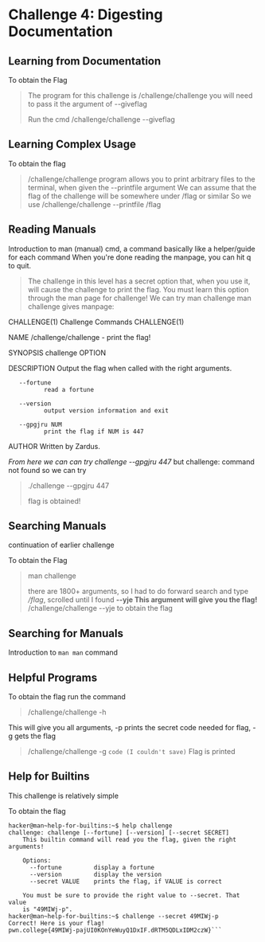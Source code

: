 # Challenge 4: Digesting Documentation
## Learning from Documentation

To obtain the Flag
> The program for this challenge is /challenge/challenge
> you will need to pass it the argument of --giveflag
>
> Run the cmd /challenge/challenge --giveflag

## Learning Complex Usage

To obtain the flag

> /challenge/challenge program allows you to print arbitrary files to the terminal, when given the --printfile argument
> We can assume that the flag of the challenge will be somewhere under /flag or similar
> So we use /challenge/challenge --printfile /flag

## Reading Manuals

Introduction to man (manual) cmd, a command basically like a helper/guide for each command 
When you're done reading the manpage, you can hit q to quit.

> The challenge in this level has a secret option that, when you use it, will cause the challenge to print the flag. You must learn this option through the man page for challenge!
> We can try
> man challenge
> man challenge gives manpage:

CHALLENGE(1)                       Challenge Commands                       CHALLENGE(1)

NAME
       /challenge/challenge - print the flag!

SYNOPSIS
       challenge OPTION

DESCRIPTION
       Output the flag when called with the right arguments.

       --fortune
              read a fortune

       --version
              output version information and exit

       --gpgjru NUM
              print the flag if NUM is 447

AUTHOR
       Written by Zardus.

*From here we can can try challenge --gpgjru 447*
but challenge: command not found
so we can try 
> ./challenge --gpgjru 447
> 
> flag is obtained!

## Searching Manuals

continuation of earlier challenge

To obtain the Flag

> man challenge
>
> there are 1800+ arguments, so I had to do forward search and type _/flag_, scrolled until I found  **--yje  This argument will give you the flag!**
> /challenge/challenge --yje to obtain the flag


## Searching for Manuals
Introduction to `man man` command


## Helpful Programs
To obtain the flag
run the command 
> /challenge/challenge -h

This will give you all arguments, -p prints the secret code needed for flag, -g gets the flag
> /challenge/challenge -g `code (I couldn't save)`
> Flag is printed

## Help for Builtins
This challenge is relatively simple

To obtain the flag
``` 
hacker@man~help-for-builtins:~$ help challenge
challenge: challenge [--fortune] [--version] [--secret SECRET]
    This builtin command will read you the flag, given the right arguments!
    
    Options:
      --fortune         display a fortune
      --version         display the version
      --secret VALUE    prints the flag, if VALUE is correct

    You must be sure to provide the right value to --secret. That value
    is "49MIWj-p".
hacker@man~help-for-builtins:~$ challenge --secret 49MIWj-p
Correct! Here is your flag!
pwn.college{49MIWj-pajUI0KOnYeWuyQ1DxIF.dRTM5QDLxIDM2czW}```






